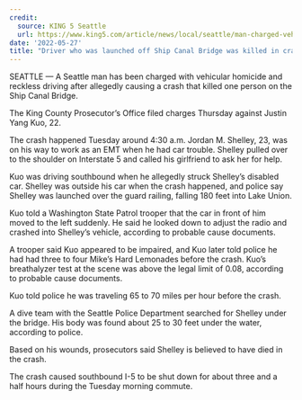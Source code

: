 ```yaml
---
credit:
  source: KING 5 Seattle
  url: https://www.king5.com/article/news/local/seattle/man-charged-vehicular-homicide-ship-canal-bridge-crash/281-3f855ce9-3d46-47f8-9deb-3daa820a0dda
date: '2022-05-27'
title: "Driver who was launched off Ship Canal Bridge was killed in crash, prosecutors say"
---
```

SEATTLE — A Seattle man has been charged with vehicular homicide and reckless driving after allegedly causing a crash that killed one person on the Ship Canal Bridge.

The King County Prosecutor’s Office filed charges Thursday against Justin Yang Kuo, 22.

The crash happened Tuesday around 4:30 a.m. Jordan M. Shelley, 23, was on his way to work as an EMT when he had car trouble. Shelley pulled over to the shoulder on Interstate 5 and called his girlfriend to ask her for help.

Kuo was driving southbound when he allegedly struck Shelley’s disabled car. Shelley was outside his car when the crash happened, and police say Shelley was launched over the guard railing, falling 180 feet into Lake Union.

Kuo told a Washington State Patrol trooper that the car in front of him moved to the left suddenly. He said he looked down to adjust the radio and crashed into Shelley’s vehicle, according to probable cause documents.

A trooper said Kuo appeared to be impaired, and Kuo later told police he had had three to four Mike’s Hard Lemonades before the crash. Kuo’s breathalyzer test at the scene was above the legal limit of 0.08, according to probable cause documents.

Kuo told police he was traveling 65 to 70 miles per hour before the crash.

A dive team with the Seattle Police Department searched for Shelley under the bridge. His body was found about 25 to 30 feet under the water, according to police.

Based on his wounds, prosecutors said Shelley is believed to have died in the crash.

The crash caused southbound I-5 to be shut down for about three and a half hours during the Tuesday morning commute.

